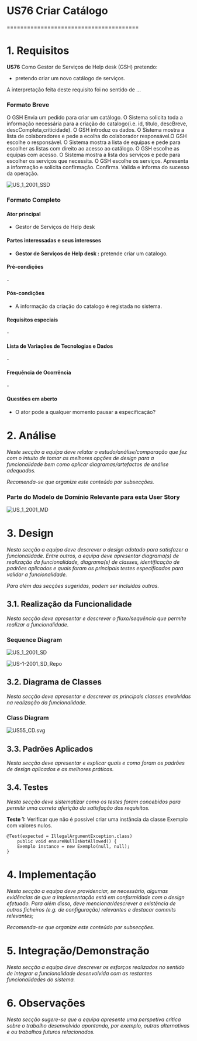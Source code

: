 # US76 Criar Catálogo
=======================================


# 1. Requisitos


**US76** Como Gestor de Serviços de Help desk (GSH) pretendo:

- pretendo criar um novo catálogo de serviços.


A interpretação feita deste requisito foi no sentido de ...


### Formato Breve

O GSH Envia um pedido para criar um catálogo.
O Sistema solicita toda a informação necessária para a criação do catalogo(i.e. id, titulo, descBreve, descCompleta,criticidade). O GSH introduz os dados.
O Sistema mostra a lista de colaboradores e pede a ecolha do colaborador responsável.O GSH escolhe o responsável.
O Sistema mostra a lista de equipas e pede para escolher as listas com direito ao acesso ao catálogo. O GSH escolhe as equipas com acesso.
O Sistema mostra a lista dos serviços e pede para escolher os serviços que necessita. O GSH escolhe os serviços.
Apresenta a informação e solicita confirmação. Confirma.
Valida e informa do sucesso da operação.
 
![US_1_2001_SSD](US_1_2001_SSD.svg)

### Formato Completo

#### Ator principal

* Gestor de Serviços de Help desk 

#### Partes interessadas e seus interesses

* **Gestor de Serviços de Help desk :** pretende criar um catalogo.

#### Pré-condições

\-

#### Pós-condições

* A informação da criação do catalogo é registada no sistema.

#### Requisitos especiais

\-

#### Lista de Variações de Tecnologias e Dados

\-

#### Frequência de Ocorrência

\-

#### Questões em aberto

* O ator pode a qualquer momento pausar a especificação?

# 2. Análise

*Neste secção a equipa deve relatar o estudo/análise/comparação que fez com o intuito de tomar as melhores opções de design para a funcionalidade bem como aplicar diagramas/artefactos de análise adequados.*

*Recomenda-se que organize este conteúdo por subsecções.*

### Parte do Modelo de Domínio Relevante para esta User Story

![US_1_2001_MD](US_1_2001_md.svg)

# 3. Design

*Nesta secção a equipa deve descrever o design adotado para satisfazer a funcionalidade. Entre outros, a equipa deve apresentar diagrama(s) de realização da funcionalidade, diagrama(s) de classes, identificação de padrões aplicados e quais foram os principais testes especificados para validar a funcionalidade.*

*Para além das secções sugeridas, podem ser incluídas outras.*

## 3.1. Realização da Funcionalidade

*Nesta secção deve apresentar e descrever o fluxo/sequência que permite realizar a funcionalidade.*

###	Sequence Diagram

![US_1_2001_SD](US_1_2001_SD.svg)



![US-1-2001_SD_Repo](US-1-2001_SD_Repo.svg)

## 3.2. Diagrama de Classes

*Nesta secção deve apresentar e descrever as principais classes envolvidas na realização da funcionalidade.*

###	Class Diagram

![US55_CD.svg](US55_CD.svg)

## 3.3. Padrões Aplicados

*Nesta secção deve apresentar e explicar quais e como foram os padrões de design aplicados e as melhores práticas.*

## 3.4. Testes 
*Nesta secção deve sistematizar como os testes foram concebidos para permitir uma correta aferição da satisfação dos requisitos.*

**Teste 1:** Verificar que não é possível criar uma instância da classe Exemplo com valores nulos.

	@Test(expected = IllegalArgumentException.class)
		public void ensureNullIsNotAllowed() {
		Exemplo instance = new Exemplo(null, null);
	}

# 4. Implementação

*Nesta secção a equipa deve providenciar, se necessário, algumas evidências de que a implementação está em conformidade com o design efetuado. Para além disso, deve mencionar/descrever a existência de outros ficheiros (e.g. de configuração) relevantes e destacar commits relevantes;*

*Recomenda-se que organize este conteúdo por subsecções.*

# 5. Integração/Demonstração

*Nesta secção a equipa deve descrever os esforços realizados no sentido de integrar a funcionalidade desenvolvida com as restantes funcionalidades do sistema.*

# 6. Observações

*Nesta secção sugere-se que a equipa apresente uma perspetiva critica sobre o trabalho desenvolvido apontando, por exemplo, outras alternativas e ou trabalhos futuros relacionados.*




